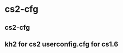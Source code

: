 # cs2-cfg
cs2-cfg
---------------------------------
kh2 for cs2
userconfig.cfg for cs1.6
---------------------------------
